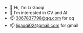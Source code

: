 - 👋 Hi, I’m Li Gaoqi
- 👀 I’m interested in CV and AI
- 📫 3067837798@qq.com for qq
- 📫 ligaoqi02@gmail.com for gmail
<!---
ligaoqi2/ligaoqi2 is a ✨ special ✨ repository because its `README.md` (this file) appears on your GitHub profile.
You can click the Preview link to take a look at your changes.
--->
